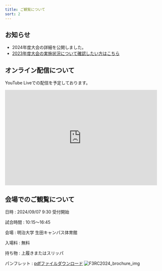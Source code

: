```yaml
---
title: ご観覧について
sort: 2
---
```


## お知らせ
- 2024年度大会の詳細を公開しました。
- [2023年度大会の実施状況について確認したい方はこちら](/過去の大会/2023/attend.html)

## オンライン配信について
YouTube Liveでの配信を予定しております。
<iframe style="max-width:100%;" width="560" height="315" src="https://www.youtube.com/embed/AA6l0kNn-rA?si=9hqthRM9IaxtTi7N" title="YouTube video player" frameborder="0" allow="accelerometer; autoplay; clipboard-write; encrypted-media; gyroscope; picture-in-picture; web-share" referrerpolicy="strict-origin-when-cross-origin" allowfullscreen></iframe>

## 会場でのご観覧について
日時
: 2024/09/07 9:30 受付開始

試合時間
: 10:15～16:45

会場
: 明治大学 生田キャンパス体育館

入場料
: 無料

持ち物
: 上履きまたはスリッパ

パンフレット
: [pdfファイルダウンロード](https://f3rc-committee.github.io/data/2024/pdf/F3RC2024_brochure.pdf)
![F3RC2024_brochure_img](https://github.com/user-attachments/assets/c4c92e12-75aa-40a2-8cde-1ef6ded720a4)
